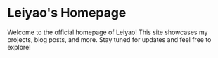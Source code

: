 # Leiyao's Homepage

Welcome to the official homepage of Leiyao! This site showcases my projects, blog posts, and more. Stay tuned for updates and feel free to explore!